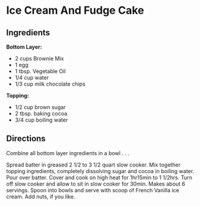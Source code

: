 # Ice Cream And Fudge Cake #

## Ingredients ##

__Bottom Layer:__

- 2 cups Brownie Mix
- 1 egg
- 1 tbsp. Vegetable Oil
- 1/4 cup water
- 1/3 cup milk chocolate chips

__Topping:__

- 1/2 cup brown sugar
- 2 tbsp. baking cocoa
- 3/4 cup boiling water

## Directions ##

Combine all bottom layer ingredients in a bowl . . .

Spread batter in greased 2 1/2 to 3 1/2 quart slow cooker. Mix together topping ingredients, completely dissolving sugar and cocoa in boiling water. Pour over batter. Cover and cook on high heat for 1hr15min to 1 1/2hrs. Turn off slow cooker and allow to sit in slow cooker for 30min. Makes about 6 servings. Spoon into bowls and serve with scoop of French Vanilla ice cream. Add nuts, if you like.
